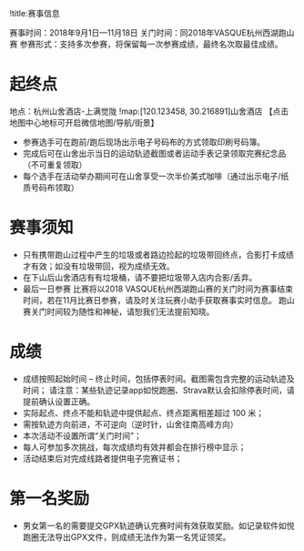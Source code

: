 !title:赛事信息

赛事时间：2018年9月1日—11月18日
关门时间：同2018年VASQUE杭州西湖跑山赛
参赛形式：支持多次参赛，将保留每一次参赛成绩，最终名次取最佳成绩。

# 起终点

地点：杭州山舍酒店-上满觉陇
!map:[120.123458, 30.216891]山舍酒店
【点击地图中心地标可开启微信地图/导航/街景】

* 参赛选手可在跑前/跑后现场出示电子号码布的方式领取印刷号码簿。
* 完成后可在山舍出示当日的运动轨迹截图或者运动手表记录领取完赛纪念品（不可重复领取）
* 每个选手在活动举办期间可在山舍享受一次半价美式咖啡（通过出示电子/纸质号码布领取）

# 赛事须知

* 只有携带跑山过程中产生的垃圾或者路边捡起的垃圾带回终点，合影打卡成绩才有效；如没有垃圾带回，视为成绩无效。
* 在下山后山舍酒店有有垃圾桶，请不要把垃圾带入店内合影/丢弃。
* 最后一日参赛
  比赛将以2018 VASQUE杭州西湖跑山赛的关门时间为赛事结束时间，若在11月比赛日参赛，请及时关注玩赛小助手获取赛事实时信息。
  跑山赛关门时间较为随性和神秘，请恕我们无法提前知晓。

# 成绩
* 成绩按照起始时间 – 终止时间，包括停表时间。截图需包含完整的运动轨迹及时间；
  请注意：某些轨迹记录app如悦跑圈、Strava默认会扣除停表时间，请提前确认设置正确。
* 实际起点、终点不能和轨迹中提供起点、终点距离相差超过 100 米；
* 需按轨迹方向前进，不可逆向（逆时针，山舍往南高峰方向）
* 本次活动不设置所谓“关门时间”；
* 每人可参加多次挑战，每次成绩均有效并都会在排行榜中显示；
* 活动结束后对完成线路者提供电子完赛证书；

# 第一名奖励
* 男女第一名的需要提交GPX轨迹确认完赛时间有效获取奖励。如记录软件如悦跑圈无法导出GPX文件，则成绩无法作为第一名凭证领奖。
